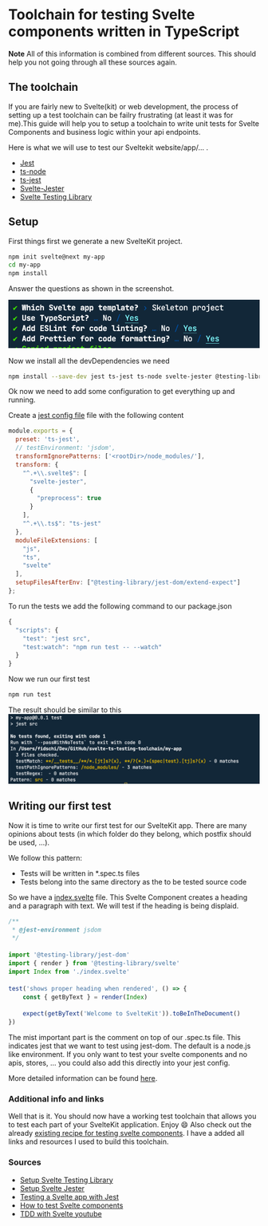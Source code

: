# Toolchain for testing Svelte components written in TypeScript

**Note** All of this information is combined from different sources. This should help you not going through all these sources again.

## The toolchain

If you are fairly new to Svelte(kit) or web development, the process of setting up a test toolchain can be failry frustrating (at least it was for me).This guide will help you to setup a toolchain to write unit tests for Svelte Components and business logic within your api endpoints.

Here is what we will use to test our Sveltekit website/app/... .

- [Jest](https://jestjs.io/)
- [ts-node](https://typestrong.org/ts-node/)
- [ts-jest](https://github.com/kulshekhar/ts-jest)
- [Svelte-Jester](https://github.com/mihar-22/svelte-jester#typescript)
- [Svelte Testing Library](https://testing-library.com/docs/svelte-testing-library/intro)

## Setup

First things first we generate a new SvelteKit project.

```bash
npm init svelte@next my-app
cd my-app
npm install
```

Answer the questions as shown in the screenshot.

![init questions](./images/init-svelte.png)

Now we install all the devDependencies we need

```bash
npm install --save-dev jest ts-jest ts-node svelte-jester @testing-library/svelte @testing-library/jest-dom
```

Ok now we need to add some configuration to get everything up and running.

Create a [jest config file](./my-app/jest.config.cjs) file with the following content

```js
module.exports = {
  preset: 'ts-jest',
  // testEnvironment: 'jsdom',
  transformIgnorePatterns: ['<rootDir>/node_modules/'],
  transform: {
    "^.+\\.svelte$": [
      "svelte-jester",
      {
        "preprocess": true
      }
    ],
    "^.+\\.ts$": "ts-jest"
  },
  moduleFileExtensions: [
    "js",
    "ts",
    "svelte"
  ],
  setupFilesAfterEnv: ["@testing-library/jest-dom/extend-expect"]
};
```

To run the tests we add the following command to our package.json

```js
{
  "scripts": {
    "test": "jest src",
    "test:watch": "npm run test -- --watch"
  }
}
```

Now we run our first test

```bash
npm run test
```

The result should be similar to this
![first test run](./images/first-test.png)

## Writing our first test

Now it is time to write our first test for our SvelteKit app.
There are many opinions about tests (in which folder do they belong, which postfix should be used, ...).

We follow this pattern:

- Tests will be written in *.spec.ts files
- Tests belong into the same directory as the to be tested source code

So we have a [index.svelte](./my-app/src/routes/index.svelte) file. This Svelte Component creates a heading and a paragraph with text.
We will test if the heading is being displaid.

```js
/**
 * @jest-environment jsdom
 */

import '@testing-library/jest-dom'
import { render } from '@testing-library/svelte'
import Index from './index.svelte'

test('shows proper heading when rendered', () => {
    const { getByText } = render(Index)

    expect(getByText('Welcome to SvelteKit')).toBeInTheDocument()
})
```

The mist important part is the comment on top of our .spec.ts file. This indicates jest that we want to test using jest-dom.
The default is a node.js like environment. If you only want to test your svelte components and no apis, stores, ... you could also add this directly into your jest config.

More detailed information can be found [here](https://jestjs.io/docs/configuration#testenvironment-string).

### Additional info and links

Well that is it. You should now have a working test toolchain that allows you to test each part of your SvelteKit application. Enjoy 😄
Also check out the already [existing recipe for testing svelte components](https://sveltesociety.dev/recipes/testing-and-debugging/unit-testing-svelte-component).
I have a added all links and resources I used to build this toolchain.

### Sources

- [Setup Svelte Testing Library](https://testing-library.com/docs/svelte-testing-library/setup)
- [Setup Svelte Jester](https://github.com/mihar-22/svelte-jester#typescript)
- [Testing a Svelte app with Jest](https://www.roboleary.net/2021/11/18/svelte-app-testing-jest.html)
- [How to test Svelte components](https://timdeschryver.dev/blog/how-to-test-svelte-components)
- [TDD with Svelte youtube](https://www.youtube.com/watch?app=desktop&v=ZBS-ldGLCRw&feature=youtu.be)
